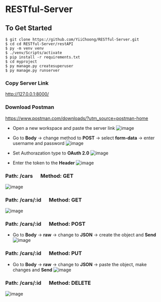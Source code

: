 # RESTful-Server

## To Get Started

```
$ git clone https://github.com/YiiChoong/RESTful-Server.git
$ cd cd RESTful-Server/restAPI
$ py -m venv venv
$ ./venv/Scripts/activate
$ pip install -r requirements.txt
$ cd myproject
$ py manage.py createsuperuser
$ py manage.py runserver
```

### Copy Server Link
http://127.0.0.1:8000/

### Download Postman
https://www.postman.com/downloads/?utm_source=postman-home

- Open a new workspace and paste the server link 
![image](https://user-images.githubusercontent.com/72157216/209271203-a6c5e61a-7f7d-4e4e-8eb5-f142018daa83.png)

- Go to **Body** -> change method to **POST** -> select **form-data** -> enter username and password
![image](https://user-images.githubusercontent.com/72157216/209272382-92f9abaf-1f4e-4959-97a4-9b5ea403cb6e.png)

- Set Authorazation type to **OAuth 2.0**
![image](https://user-images.githubusercontent.com/72157216/209272788-b1089853-2fe3-41ba-95c0-292814e52ea8.png)

- Enter the token to the **Header**
![image](https://user-images.githubusercontent.com/72157216/209272943-62bf3ef5-2f90-4be3-a0f7-5cd508af0c64.png)

### Path: **/cars** &emsp; Method: **GET**
![image](https://user-images.githubusercontent.com/72157216/209277172-4a52a7f0-1e04-4e3a-9045-35aada27f96a.png)

### Path: **/cars/:id** &emsp; Method: **GET**
![image](https://user-images.githubusercontent.com/72157216/209277246-8c1053fd-0739-4aeb-8e4b-7e5b47ba424f.png)

### Path: **/cars/:id** &emsp; Method: **POST**
- Go to **Body** -> **raw** -> change to **JSON** -> create the object and **Send**
![image](https://user-images.githubusercontent.com/72157216/209404592-a170f6c5-ea70-4c55-924e-d9da0352677c.png)

### Path: **/cars/:id** &emsp; Method: **PUT**
- Go to **Body** -> **raw** -> change to **JSON** -> paste the object, make changes and **Send**
![image](https://user-images.githubusercontent.com/72157216/209277350-528b5233-1087-4779-896e-54cc74e42f8c.png)

### Path: **/cars/:id** &emsp; Method: **DELETE**
![image](https://user-images.githubusercontent.com/72157216/209401503-4d8d7114-2477-4dc4-8f12-99d074644b1f.png)

